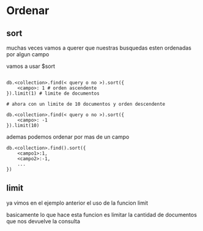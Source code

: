 # Ordenar

## sort
muchas veces vamos a querer que nuestras busquedas esten ordenadas por algun campo


vamos a usar $sort
```Shell

db.<collection>.find(< query o no >).sort({
    <campo>: 1 # orden ascendente
}).limit(1) # limite de documentos

# ahora con un limite de 10 documentos y orden descendente

db.<collection>.find(< query o no >).sort({
    <campo>: -1 
}).limit(10) 

```

ademas podemos ordenar por mas de un campo

```Shell
db.<collection>.find().sort({
    <campo1>:1,
    <campo2>:-1,
    ...
})
```

## limit

ya vimos en el ejemplo anterior el uso de la funcion limit

basicamente lo que hace esta funcion es limitar la cantidad de documentos que nos devuelve la consulta
